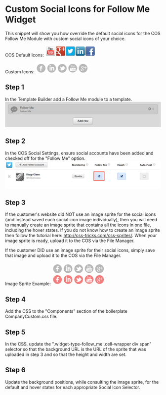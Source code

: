 Custom Social Icons for Follow Me Widget
================================================
This snippet will show you how override the default social icons for the COS Follow Me Module with custom social icons of your choice.

COS Default Icons:
![alt tag](default-icons.png) 

Custom Icons:
![alt tag](custom-icons.png) 

Step 1
------
In the Template Builder add a Follow Me module to a template.
![alt tag](follow-me-module.png) 

Step 2
------ 
In the COS Social Settings, ensure social accounts have been added and checked off for the "Follow Me" option.
![alt tag](social-settings.png) 

Step 3
------
If the customer's website did NOT use an image sprite for the social icons (and instead saved each social icon image individually), then you will need to manually create an image sprite that contains all the icons in one file, including the hover states.  If you do not know how to create an image sprite then follow the tutorial here: http://css-tricks.com/css-sprites/.  When your image sprite is ready, upload it to the COS via the File Manager.

If the customer DID use an image sprite for their social icons, simply save that image and upload it to the COS via the File Manager.

Image Sprite Example:
![alt tag](sprite-example.png) 

Step 4
------
Add the CSS to the "Components" section of the boilerplate CompanyCustom.css file.

Step 5
------
In the CSS, update the ".widget-type-follow_me .cell-wrapper div span" selector so that the background URL is the URL of the sprite that was uploaded in step 3 and so that the height and width are set.

Step 6
------
Update the background positions, while consulting the image sprite, for the default and hover states for each appropriate Social Icon Selector.
